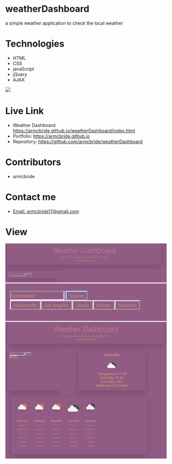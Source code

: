 # weatherDashboard
a simple weather application to check the local weather

# Technologies
- HTML
- CSS
- javaScript
- jQuery
- AJAX
<img src="https://camo.githubusercontent.com/98ceb55b96bf1d9b5bf9a6d04c09eaf2b2fa4839/68747470733a2f2f696d672e736869656c64732e696f2f62616467652f4c6963656e73652d4d49542d677265656e" data-canonical-src="https://img.shields.io/badge/License-MIT-green" style="max-width:100%;">  

# Live Link
- Weather Dashboard: <a href= "https://armcbride.github.io/weatherDashboard/index.html" target= "_blank">https://armcbride.github.io/weatherDashboard/index.html</a>
- Portfolio: <a href = "https://armcbride.github.io" target = "_blank">https://armcbride.github.io</a>
- Repository: <a href = "https://github.com/armcbride/weatherDashboard" target = "_blank">https://github.com/armcbride/weatherDashboard </a>

# Contributors

- armcbride

# Contact me

- <a href="mailto:armcbride17@gmail.com">Email: armcbride17@gmail.com</a>  

# View

<img src ="./develop/front-screenshot.PNG">
<img src ="./develop/button-example.PNG">
<img src ="./develop/nashville-example.PNG">